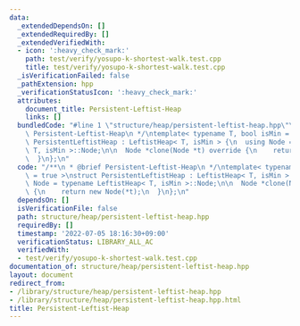 ```yaml
---
data:
  _extendedDependsOn: []
  _extendedRequiredBy: []
  _extendedVerifiedWith:
  - icon: ':heavy_check_mark:'
    path: test/verify/yosupo-k-shortest-walk.test.cpp
    title: test/verify/yosupo-k-shortest-walk.test.cpp
  _isVerificationFailed: false
  _pathExtension: hpp
  _verificationStatusIcon: ':heavy_check_mark:'
  attributes:
    document_title: Persistent-Leftist-Heap
    links: []
  bundledCode: "#line 1 \"structure/heap/persistent-leftist-heap.hpp\"\n/**\n * @brief\
    \ Persistent-Leftist-Heap\n */\ntemplate< typename T, bool isMin = true >\nstruct\
    \ PersistentLeftistHeap : LeftistHeap< T, isMin > {\n  using Node = typename LeftistHeap<\
    \ T, isMin >::Node;\n\n  Node *clone(Node *t) override {\n    return new Node(*t);\n\
    \  }\n};\n"
  code: "/**\n * @brief Persistent-Leftist-Heap\n */\ntemplate< typename T, bool isMin\
    \ = true >\nstruct PersistentLeftistHeap : LeftistHeap< T, isMin > {\n  using\
    \ Node = typename LeftistHeap< T, isMin >::Node;\n\n  Node *clone(Node *t) override\
    \ {\n    return new Node(*t);\n  }\n};\n"
  dependsOn: []
  isVerificationFile: false
  path: structure/heap/persistent-leftist-heap.hpp
  requiredBy: []
  timestamp: '2022-07-05 18:16:30+09:00'
  verificationStatus: LIBRARY_ALL_AC
  verifiedWith:
  - test/verify/yosupo-k-shortest-walk.test.cpp
documentation_of: structure/heap/persistent-leftist-heap.hpp
layout: document
redirect_from:
- /library/structure/heap/persistent-leftist-heap.hpp
- /library/structure/heap/persistent-leftist-heap.hpp.html
title: Persistent-Leftist-Heap
---
```

